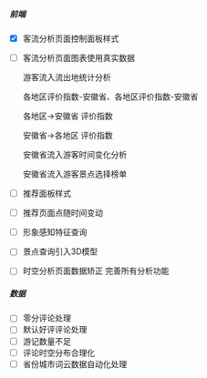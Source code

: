 ##### 前端

- [x] 客流分析页面控制面板样式

- [ ] 客流分析页面图表使用真实数据

  游客流入流出地统计分析

  各地区评价指数-安徽省、各地区评价指数-安徽省

  各地区->安徽省 评价指数

  安徽省->各地区 评价指数

  安徽省流入游客时间变化分析

  安徽省流入游客景点选择榜单

- [ ] 推荐面板样式

- [ ] 推荐页面点随时间变动

- [ ] 形象感知特征查询

- [ ] 景点查询引入3D模型

- [ ] 时空分析页面数据矫正 完善所有分析功能
##### 数据

- [ ] 零分评论处理
- [ ] 默认好评评论处理
- [ ] 游记数量不足
- [ ] 评论时空分布合理化
- [ ] 省份城市词云数据自动化处理